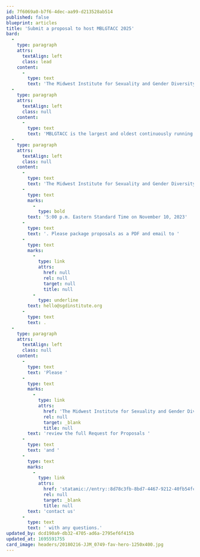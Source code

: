 ```yaml
---
id: 7f6069a0-b7f6-4dec-aa99-d213528ab514
published: false
blueprint: articles
title: 'Submit a proposal to host MBLGTACC 2025'
bard:
  -
    type: paragraph
    attrs:
      textAlign: left
      class: lead
    content:
      -
        type: text
        text: 'The Midwest Institute for Sexuality and Gender Diversity seeks qualified proposals for hosting the 2025 Midwest Bisexual Lesbian Gay Transgender Asexual College Conference.'
  -
    type: paragraph
    attrs:
      textAlign: left
      class: null
    content:
      -
        type: text
        text: 'MBLGTACC is the largest and oldest continuously running conference for queer and trans college students and young adults and the 2025 MBLGTACC is the 33rd annual conference.'
  -
    type: paragraph
    attrs:
      textAlign: left
      class: null
    content:
      -
        type: text
        text: 'The Midwest Institute for Sexuality and Gender Diversity will accept proposals until '
      -
        type: text
        marks:
          -
            type: bold
        text: '5:00 p.m. Eastern Standard Time on November 10, 2023'
      -
        type: text
        text: '. Please package proposals as a PDF and email to '
      -
        type: text
        marks:
          -
            type: link
            attrs:
              href: null
              rel: null
              target: null
              title: null
          -
            type: underline
        text: hello@sgdinstitute.org
      -
        type: text
        text: .
  -
    type: paragraph
    attrs:
      textAlign: left
      class: null
    content:
      -
        type: text
        text: 'Please '
      -
        type: text
        marks:
          -
            type: link
            attrs:
              href: 'The Midwest Institute for Sexuality and Gender Diversity will accept proposals until 5:00 p.m. Eastern Standard Time on November 10, 2023. Please package proposals as a PDF and email to hello@sgdinstitute.org. Proposals must include the cover sheet located at the end of this document.'
              rel: null
              target: _blank
              title: null
        text: 'review the full Request for Proposals '
      -
        type: text
        text: 'and '
      -
        type: text
        marks:
          -
            type: link
            attrs:
              href: 'statamic://entry::8d78c3fb-8bd7-4467-9212-40fb54fcf5ef'
              rel: null
              target: _blank
              title: null
        text: 'contact us'
      -
        type: text
        text: ' with any questions.'
updated_by: dcd190a9-db32-4705-ad6a-2795ef6f415b
updated_at: 1695591755
card_image: headers/20180216-JJM_0749-fav-hero-1250x400.jpg
---
```

